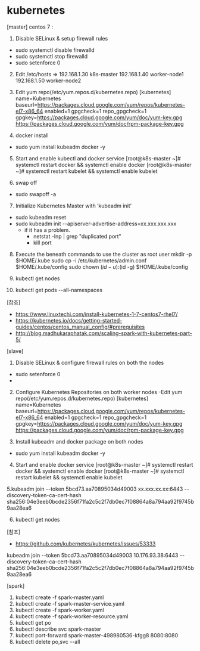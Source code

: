 # kubernetes

[master]
centos 7 : 
1. Disable SELinux & setup firewall rules
- sudo systemctl disable firewalld
- sudo systemctl stop firewalld
- sudo setenforce 0

2. Edit /etc/hosts
=> 192.168.1.30 k8s-master
192.168.1.40 worker-node1
192.168.1.50 worker-node2

3. Edit yum repo(/etc/yum.repos.d/kubernetes.repo)
[kubernetes]
name=Kubernetes
baseurl=https://packages.cloud.google.com/yum/repos/kubernetes-el7-x86_64
enabled=1
gpgcheck=1
repo_gpgcheck=1
gpgkey=https://packages.cloud.google.com/yum/doc/yum-key.gpg
       https://packages.cloud.google.com/yum/doc/rpm-package-key.gpg

4. docker install
- sudo yum install kubeadm docker -y

5. Start and enable kubectl and docker service
[root@k8s-master ~]# systemctl restart docker && systemctl enable docker
[root@k8s-master ~]# systemctl  restart kubelet && systemctl enable kubelet

6. swap off
- sudo swapoff -a

7. Initialize Kubernetes Master with ‘kubeadm init’
- sudo kubeadm reset
- sudo kubeadm init --apiserver-advertise-address=xx.xxx.xxx.xxx
  - if it has a problem.
    - netstat -lnp | grep "duplicated port"
    - kill port
8. Execute the beneath commands to use the cluster as root user
  mkdir -p $HOME/.kube
  sudo cp -i /etc/kubernetes/admin.conf $HOME/.kube/config
  sudo chown $(id -u):$(id -g) $HOME/.kube/config

9. kubectl get nodes
10. kubectl get pods --all-namespaces


[참조]
- https://www.linuxtechi.com/install-kubernetes-1-7-centos7-rhel7/
- https://kubernetes.io/docs/getting-started-guides/centos/centos_manual_config/#prerequisites
- http://blog.madhukaraphatak.com/scaling-spark-with-kubernetes-part-5/


[slave]
1. Disable SELinux & configure firewall rules on both the nodes
- sudo setenforce 0
- 
2. Configure Kubernetes Repositories on both worker nodes
-Edit yum repo(/etc/yum.repos.d/kubernetes.repo)
[kubernetes]
name=Kubernetes
baseurl=https://packages.cloud.google.com/yum/repos/kubernetes-el7-x86_64
enabled=1
gpgcheck=1
repo_gpgcheck=1
gpgkey=https://packages.cloud.google.com/yum/doc/yum-key.gpg
       https://packages.cloud.google.com/yum/doc/rpm-package-key.gpg
       
3. Install kubeadm and docker package on both nodes
- sudo yum install kubeadm docker -y

4. Start and enable docker service
[root@k8s-master ~]# systemctl restart docker && systemctl enable docker
[root@k8s-master ~]# systemctl  restart kubelet && systemctl enable kubelet

5.kubeadm join --token 5bcd73.aa70895034d49003 xx.xxx.xx.xx:6443 --discovery-token-ca-cert-hash sha256:04e3eeb0bcde2356f71fa2c5c2f7db0ec7f08864a8a794aa92f9745b9aa28ea6 

6. kubectl get nodes

[참조]
- https://github.com/kubernetes/kubernetes/issues/53333


kubeadm join --token 5bcd73.aa70895034d49003 10.176.93.38:6443 --discovery-token-ca-cert-hash sha256:04e3eeb0bcde2356f71fa2c5c2f7db0ec7f08864a8a794aa92f9745b9aa28ea6


[spark]
1. kubectl create -f spark-master.yaml
2. kubectl create -f spark-master-service.yaml
3. kubectl create -f spark-worker.yaml
4. kubectl create -f spark-worker-resource.yaml
4. kubectl get po
5. kubectl describe svc spark-master
6. kubectl port-forward spark-master-498980536-kfgg8 8080:8080
7. kubectl delete po,svc --all
